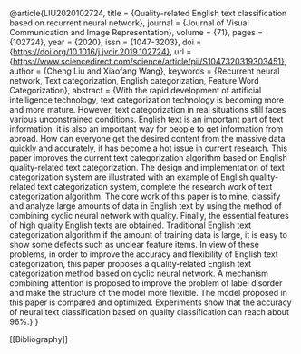 @article{LIU2020102724,
title = {Quality-related English text classification based on recurrent neural network},
journal = {Journal of Visual Communication and Image Representation},
volume = {71},
pages = {102724},
year = {2020},
issn = {1047-3203},
doi = {https://doi.org/10.1016/j.jvcir.2019.102724},
url = {https://www.sciencedirect.com/science/article/pii/S1047320319303451},
author = {Cheng Liu and Xiaofang Wang},
keywords = {Recurrent neural network, Text categorization, English categorization, Feature Word Categorization},
abstract = {With the rapid development of artificial intelligence technology, text categorization technology is becoming more and more mature. However, text categorization in real situations still faces various unconstrained conditions. English text is an important part of text information, it is also an important way for people to get information from abroad. How can everyone get the desired content from the massive data quickly and accurately, it has become a hot issue in current research. This paper improves the current text categorization algorithm based on English quality-related text categorization. The design and implementation of text categorization system are illustrated with an example of English quality-related text categorization system, complete the research work of text categorization algorithm. The core work of this paper is to mine, classify and analyze large amounts of data in English text by using the method of combining cyclic neural network with quality. Finally, the essential features of high quality English texts are obtained. Traditional English text categorization algorithm if the amount of training data is large, it is easy to show some defects such as unclear feature items. In view of these problems, in order to improve the accuracy and flexibility of English text categorization, this paper proposes a quality-related English text categorization method based on cyclic neural network. A mechanism combining attention is proposed to improve the problem of label disorder and make the structure of the model more flexible. The model proposed in this paper is compared and optimized. Experiments show that the accuracy of neural text classification based on quality classification can reach about 96%.}
}

[[Bibliography]]